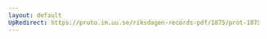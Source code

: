 ```yaml
---
layout: default
UpRedirect: https://pruto.im.uu.se/riksdagen-records-pdf/1875/prot-1875--ak--025/prot-1875--ak--025_026.pdf
---
```

